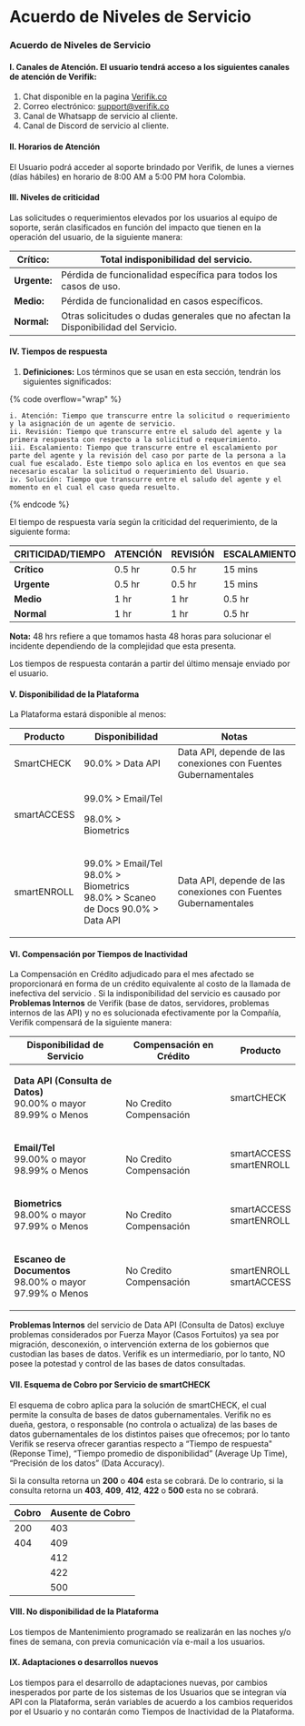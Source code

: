 # Acuerdo de Niveles de Servicio

### **Acuerdo de Niveles de Servicio**

#### **I. Canales de Atención. El usuario tendrá acceso a los siguientes canales de atención de Verifik:**

1. Chat disponible en la pagina [Verifik.co](http://verifik.co)
2. Correo electrónico: <support@verifik.co>
3. Canal de Whatsapp de servicio al cliente.
4. Canal de Discord de servicio al cliente.

#### **II. Horarios de Atención**

El Usuario podrá acceder al soporte brindado por Verifik, de lunes a viernes (días hábiles) en horario de 8:00 AM a 5:00 PM hora Colombia.

#### **III. Niveles de criticidad**

Las solicitudes o requerimientos elevados por los usuarios al equipo de soporte, serán clasificados en función del impacto que tienen en la operación del usuario, de la siguiente manera:

| **Crítico:** | Total indisponibilidad del servicio.                                               |
| ------------ | ---------------------------------------------------------------------------------- |
| **Urgente:** | Pérdida de funcionalidad específica para todos los casos de uso.                   |
| **Medio:**   | Pérdida de funcionalidad en casos específicos.                                     |
| **Normal:**  | Otras solicitudes o dudas generales que no afectan la Disponibilidad del Servicio. |

#### **IV. Tiempos de respuesta**

1. **Definiciones:** Los términos que se usan en esta sección, tendrán los siguientes significados:

{% code overflow="wrap" %}

```
i. Atención: Tiempo que transcurre entre la solicitud o requerimiento y la asignación de un agente de servicio.
ii. Revisión: Tiempo que transcurre entre el saludo del agente y la primera respuesta con respecto a la solicitud o requerimiento.
iii. Escalamiento: Tiempo que transcurre entre el escalamiento por parte del agente y la revisión del caso por parte de la persona a la cual fue escalado. Este tiempo solo aplica en los eventos en que sea necesario escalar la solicitud o requerimiento del Usuario.
iv. Solución: Tiempo que transcurre entre el saludo del agente y el momento en el cual el caso queda resuelto.
```

{% endcode %}

El tiempo de respuesta varía según la criticidad del requerimiento, de la siguiente forma:

| **CRITICIDAD/TIEMPO** | **ATENCIÓN** | **REVISIÓN** | **ESCALAMIENTO** | **SOLUCIÓN** |
| --------------------- | ------------ | ------------ | ---------------- | ------------ |
| **Crítico**           | 0.5 hr       | 0.5 hr       | 15 mins          | 48 hrs       |
| **Urgente**           | 0.5 hr       | 0.5 hr       | 15 mins          | 48 hrs       |
| **Medio**             | 1 hr         | 1 hr         | 0.5 hr           | 96 hrs       |
| **Normal**            | 1 hr         | 1 hr         | 0.5 hr           | 96 hrs       |

**Nota:** 48 hrs refiere a que tomamos hasta 48 horas para solucionar el incidente dependiendo de la complejidad que esta presenta.

Los tiempos de respuesta contarán a partir del último mensaje enviado por el usuario.

#### **V. Disponibilidad de la Plataforma**

La Plataforma estará disponible al menos:

| **Producto** | **Disponibilidad**                                                                          | **Notas**                                                       |
| ------------ | ------------------------------------------------------------------------------------------- | --------------------------------------------------------------- |
| SmartCHECK   | 90.0% > Data API                                                                            | Data API, depende de las conexiones con Fuentes Gubernamentales |
| smartACCESS  | <p>99.0% > Email/Tel </p><p>98.0% > Biometrics</p>                                          |                                                                 |
| smartENROLL  | <p>99.0% > Email/Tel <br>98.0% > Biometrics <br>98.0% > Scaneo de Docs 90.0% > Data API</p> | Data API, depende de las conexiones con Fuentes Gubernamentales |

#### **VI. Compensación por Tiempos de Inactividad**

La Compensación en Crédito adjudicado para el mes afectado se proporcionará en forma de un crédito equivalente al costo de la llamada de inefectiva del servicio . Si la indisponibilidad del servicio es causado por **Problemas Internos** de Verifik (base de datos, servidores, problemas internos de las API) y no es solucionada efectivamente por la Compañía, Verifik compensará de la siguiente manera:

| **Disponibilidad de Servicio**                                                           | **Compensación en Crédito**               | **Producto**                      |
| ---------------------------------------------------------------------------------------- | ----------------------------------------- | --------------------------------- |
| <p><strong>Data API (Consulta de Datos)</strong><br>90.00% o mayor<br>89.99% o Menos</p> | <p><br><br>No Credito<br>Compensación</p> | smartCHECK                        |
| <p><strong>Email/Tel</strong><br>99.00% o mayor<br>98.99% o Menos</p>                    | <p><br>No Credito<br>Compensación</p>     | <p>smartACCESS<br>smartENROLL</p> |
| <p><strong>Biometrics</strong><br>98.00% o mayor<br>97.99% o Menos </p>                  | <p><br>No Credito<br>Compensación </p>    | <p>smartACCESS<br>smartENROLL</p> |
| <p><strong>Escaneo de Documentos</strong><br>98.00% o mayor<br>97.99% o Menos</p>        | <p></p><p>No Credito<br>Compensación </p> | <p>smartENROLL<br>smartACCESS</p> |

**Problemas Internos** del servicio de Data API (Consulta de Datos) excluye problemas considerados por Fuerza Mayor (Casos Fortuitos) ya sea por migración, desconexión, o intervención externa de los gobiernos que custodian las bases de datos. Verifik es un intermediario, por lo tanto, NO posee la potestad y control de las bases de datos consultadas.

#### VII. Esquema de Cobro por Servicio de smartCHECK

El esquema de cobro aplica para la solución de smartCHECK, el cual permite la consulta de bases de datos gubernamentales. Verifik no es dueña, gestora, o responsable (no controla o actualiza) de las bases de datos gubernamentales de los distintos paises que ofrecemos; por lo tanto Verifik se reserva ofrecer garantias respecto a “Tiempo de respuesta" (Reponse Time), “Tiempo promedio de disponibilidad” (Average Up Time), “Precisión de los datos” (Data Accuracy).

Si la consulta retorna un **200** o **404** esta se cobrará. De lo contrario, si la consulta retorna un **403**, **409**, **412**, **422** o **500** esta no se cobrará.

| **Cobro** | **Ausente de Cobro** |
| --------- | -------------------- |
| 200       | 403                  |
| 404       | 409                  |
|           | 412                  |
|           | 422                  |
|           | 500                  |

#### **VIII. No disponibilidad de la Plataforma**

Los tiempos de Mantenimiento programado se realizarán en las noches y/o fines de semana, con previa comunicación vía e-mail a los usuarios.

#### **IX. Adaptaciones o desarrollos nuevos**

Los tiempos para el desarrollo de adaptaciones nuevas, por cambios inesperados por parte de los sistemas de los Usuarios que se integran vía API con la Plataforma, serán variables de acuerdo a los cambios requeridos por el Usuario y no contarán como Tiempos de Inactividad de la Plataforma.
